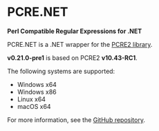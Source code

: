 
# PCRE.NET

**Perl Compatible Regular Expressions for .NET**

PCRE.NET is a .NET wrapper for the [PCRE2 library](https://github.com/PCRE2Project/pcre2).

**v0.21.0-pre1** is based on PCRE2 **v10.43-RC1**.

The following systems are supported:

- Windows x64
- Windows x86
- Linux x64
- macOS x64

For more information, see the [GitHub repository](https://github.com/ltrzesniewski/pcre-net).

